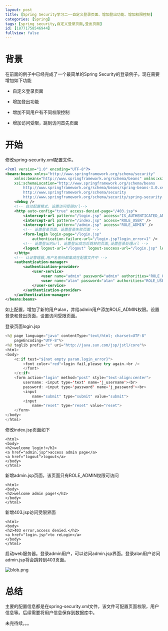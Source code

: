 ```yaml
---
layout: post
title: [Spring Security学习二——自定义登录页面、增加登出功能、增加权限控制]
categories: [Spring]
tags: [spring security,自定义登录页面,登出页面]
id: [18771758546944]
fullview: false
---
```

# 背景

在前面的例子中已经完成了一个最简单的Spring Security的登录例子。现在需要增加如下功能

* 自定义登录页面

* 增加登出功能

* 增加不同用户有不同权限控制

* 增加访问受限，跳到访问首先页面



# 开始

修改spring-security.xml配置文件。

```xml
<?xml version="1.0" encoding="UTF-8"?>
<beans:beans xmlns="http://www.springframework.org/schema/security"
	xmlns:beans="http://www.springframework.org/schema/beans" xmlns:xsi="http://www.w3.org/2001/XMLSchema-instance"
	xsi:schemaLocation="http://www.springframework.org/schema/beans 
        http://www.springframework.org/schema/beans/spring-beans-3.0.xsd
        http://www.springframework.org/schema/security
        http://www.springframework.org/schema/security/spring-security.xsd">
	<debug />
	<!-- 自动配置模式，设置访问受限Url-->
	<http auto-config="true" access-denied-page="/403.jsp">
		<intercept-url pattern="/login.jsp" access="IS_AUTHENTICATED_ANONYMOUSLY" />
		<intercept-url pattern="/index.jsp" access="ROLE_USER" />
		<intercept-url pattern="/admin.jsp" access="ROLE_ADMIN" />
		<!-- 设置登录页面，设置登录失败页面 -->
		<form-login login-page="/login.jsp"
			authentication-failure-url="/login.jsp?login_error=1" />
		<!-- 设置登出的url，设置登出成功后跳转的页面,设置登录处理url -->
		<logout logout-url="/logout" logout-success-url="/login.jsp" login-processing-url="/login" />
	</http>
	<!-- 认证管理器,用户名密码都集成在配置文件中 -->
	<authentication-manager>
		<authentication-provider>
			<user-service>
				<user name="admin" password="admin" authorities="ROLE_USER,ROLE_ADMIN" />
				<user name="alan" password="alan" authorities="ROLE_USER" />
			</user-service>
		</authentication-provider>
	</authentication-manager>
</beans:beans>
```

如上配置，增加了新的用户alan，并给admin用户添加ROLE_ADMIN权限。设置登录和登出页面，设置访问受限页面。

登录页面login.jsp

```java
<%@ page language="java" contentType="text/html; charset=UTF-8"
	pageEncoding="UTF-8"%>
<%@ taglib prefix="c" uri="http://java.sun.com/jsp/jstl/core"%>
<html>
<body>
	<c:if test="${not empty param.login_error}">
		<font color="red">login fail,please try again.<br />
		</font>
	</c:if>
	<form action="login" method="post" style="text-align:center">
		username: <input type='text' name='j_username'><br>
		password: <input type='password' name='j_password'><br> 
		<input
			name="submit" type="submit" value="submit"> 
		<input
			name="reset" type="reset" value="reset">
	</form>
</body>
</html>
```

修改index.jsp页面如下

```
<html>
<body>
<h2>welcome login!</h2>
<a href="admin.jsp">access admin page</a>
<a href="logout">logout</a>
</body>
</html>
```

新增admin.jsp页面，该页面只有ROLE_ADMIN权限可访问

```
<html>
<body>
<h2>welcome admin page!</h2>
</body>
</html>
```

新增403.jsp访问受限界面

```
<html>
<body>
<h2>403 error,access denied.</h2>
<a href="login.jsp">to reLogin</a>
</body>
</html>
```

启动web服务器。登录admin用户，可以访问admin.jsp界面。登录alan用户访问admin.jsp将会跳转到403页面。


![blob.png](/ueditor/php/upload/image/20160601/1464796510509145.png "1464796510509145.png")

# 总结


主要的配置信息都是在spring-security.xml文件，该文件可配置页面权限，用户信息等。后续需要将用户信息保存到数据库中。


未完待续。。。

